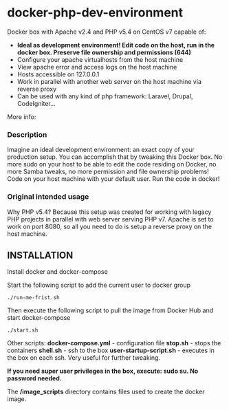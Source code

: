# docker-php-dev-environment
Docker box with Apache v2.4 and PHP v5.4 on CentOS v7 capable of:

- **Ideal as development environment! Edit code on the host, run in the docker box. Preserve file ownership and permissions (644)**
- Configure your apache virtualhosts from the host machine
- View apache error and access logs on the host machine
- Hosts accessible on 127.0.0.1
- Work in parallel with another web server on the host machine via reverse proxy
- Can be used with any kind of php framework: Laravel, Drupal, CodeIgniter...

More info:

### Description

Imagine an ideal development environment: an exact copy of your production setup. You can accomplish that by tweaking this Docker box. No more sudo on your host to be able to edit the code residing on Docker, no more Samba tweaks, no more permission and file ownership problems!
Code on your host machine with your default user.
Run the code in docker!

### Original intended usage
Why PHP v5.4?
Because this setup was created for working with legacy PHP projects in parallel with web server serving PHP v7. Apache is set to work on port 8080, so all you need to do is setup a reverse proxy on the host machine.

## INSTALLATION
Install docker and docker-compose

Start the following script to add the current user to docker group

	./run-me-frist.sh

Then execute the following script to pull the image from Docker Hub and start docker-compose

	./start.sh

Other scripts:
**docker-compose.yml** - configuration file
**stop.sh** - stops the containers
**shell.sh** - ssh to the box
**user-startup-script.sh** - executes in the box on each ssh. Very useful for further tweaking.

**If you need super user privileges in the box, execute: sudo su. No password needed.**

The **/image_scripts** directory contains files used to create the docker image.